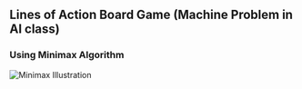 ## Lines of Action Board Game (Machine Problem in AI class)
### Using Minimax Algorithm
![Minimax Illustration](https://upload.wikimedia.org/wikipedia/commons/e/e1/Plminmax.gif)
